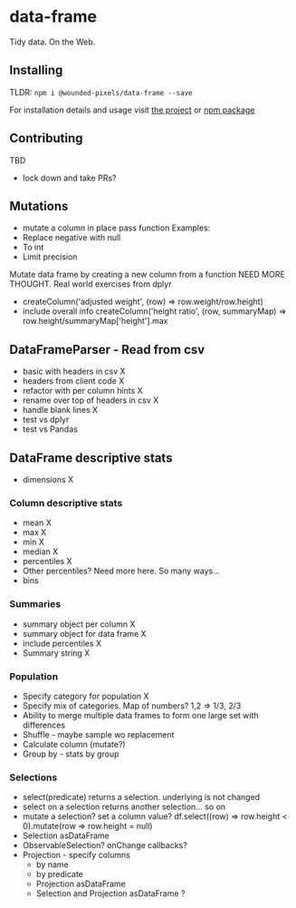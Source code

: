 # data-frame

Tidy data. On the Web.

## Installing
TLDR: ```npm i @wounded-pixels/data-frame --save```

For installation details and usage visit [the project](https://github.com/wounded-pixels/data-frame/blob/master/project/README.md)
or [npm package](https://www.npmjs.com/package/@wounded-pixels/data-frame)

## Contributing

TBD
- lock down and take PRs?


## Mutations

- mutate a column in place pass function Examples:
- Replace negative with null
- To int
- Limit precision

Mutate data frame by creating a new column from a function NEED MORE THOUGHT. Real world exercises from dplyr

- createColumn('adjusted weight', (row) => row.weight/row.height)
- include overall info createColumn('height ratio', (row, summaryMap) => row.height/summaryMap['height'].max

## DataFrameParser - Read from csv

- basic with headers in csv X
- headers from client code X
- refactor with per column hints X
- rename over top of headers in csv X
- handle blank lines X
- test vs dplyr
- test vs Pandas

## DataFrame descriptive stats

- dimensions X

### Column descriptive stats

- mean X
- max X
- min X
- median X
- percentiles X
- Other percentiles? Need more here. So many ways...
- bins

### Summaries

- summary object per column X
- summary object for data frame X
- include percentiles X
- Summary string X

### Population

- Specify category for population X
- Specify mix of categories. Map of numbers? 1,2 => 1/3, 2/3
- Ability to merge multiple data frames to form one large set with differences
- Shuffle - maybe sample wo replacement
- Calculate column (mutate?)
- Group by - stats by group

### Selections

- select(predicate) returns a selection. underlying is not changed
- select on a selection returns another selection... so on
- mutate a selection? set a column value?
  df.select((row) => row.height < 0).mutate(row => row.height = null)
- Selection asDataFrame
- ObservableSelection? onChange callbacks?
- Projection - specify columns
  - by name
  - by predicate
  - Projection asDataFrame
  - Selection and Projection asDataFrame ?
